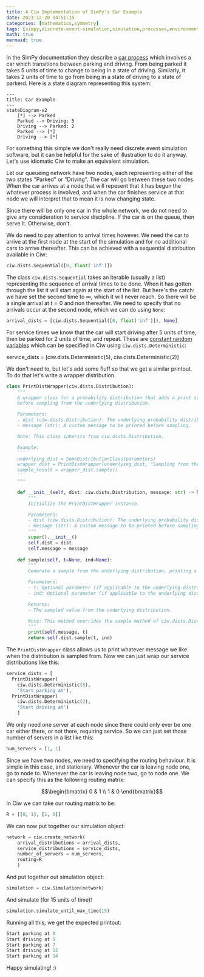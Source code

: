 ```yaml
---
title: A Ciw Implementation of SimPy's Car Example
date: 2023-12-20 14:51:15
categories: [mathematics,symmetry]
tags: [simpy,discrete-event-simulation,simulation,processes,environment,python,python-generator,ciw,queueing-network,queueing-theory,routing,process-based-simulation,random-variables,constant-random-variable,arrival-distributions,service-distributions,timing,initialization]
math: true
mermaid: true
---
```


In the SimPy documentation they describe a [car process](https://simpy.readthedocs.io/en/latest/simpy_intro/basic_concepts.html#our-first-process) which involves a car which transitions between parking and driving. From being parked it takes 5 units of time to change to being in a state of driving. Similarly, it takes 2 units of time to go from being in a state of driving to a state of parkerd. Here is a state diagram representing this system:

```mermaid
---
title: Car Example
---
stateDiagram-v2
    [*] --> Parked
    Parked --> Driving: 5
    Driving --> Parked: 2
    Parked --> [*]
    Driving --> [*]
```

For something this simple we don't really need discrete event simulation software, but it can be helpful for the sake of illustration to do it anyway. Let's use idiomatic Ciw to make an equivalent simulation.

Let our queueing network have two nodes, each representing either of the two states "Parked" or "Driving". The car will go between these two nodes. When the car arrives at a node that will repesent that it has begun the whatever process is involved, and when the car finishes service at that node we will interpret that to mean it is now changing state. 

Since there will be only one car in the whole network, we do not need to give any consideration to service discipline. If the car is on the queue, then serve it. Otherwise, don't.

We do need to pay attention to arrival times however. We need the car to arrive at the first node at the start of the simulation and for no additional cars to arrive thereafter. This can be achieved with a sequential distribution available in Ciw:

```python
ciw.dists.Sequential([0, float('inf')])
```

The class `ciw.dists.Sequential` takes an iterable (usually a list) representing the sequence of arrival times to be done. When it has gotten through the list it will start again at the start of the list. But here's the catch: we have set the second time to $\infty$, which it will never reach. So there will be a single arrival at $t=0$ and non thereafter. We need to specify that no arrivals occur at the second node, which we can do using `None`:

```python
arrival_dists = [ciw.dists.Sequential([0, float('inf')]), None]
```

For service times we know that the car will start driving after 5 units of time, then be parked for 2 units of time, and repeat. These are [constant random variables](https://en.wikipedia.org/wiki/Degenerate_distribution#Constant_random_variable) which can be specified in Ciw using `ciw.dists.Deterministic`:

service_dists = [ciw.dists.Deterministic(5), ciw.dists.Deterministic(2)]

We don't need to, but let's add some fluff so that we get a similar printout. To do that let's write a wrapper distribution.

```python
class PrintDistWrapper(ciw.dists.Distribution):
    """
    A wrapper class for a probability distribution that adds a print statement
    before sampling from the underlying distribution.

    Parameters:
    - dist (ciw.dists.Distribution): The underlying probability distribution to be wrapped.
    - message (str): A custom message to be printed before sampling.

    Note: This class inherits from ciw.dists.Distribution.

    Example:
    ```
    underlying_dist = SomeDistributionClass(parameters)
    wrapper_dist = PrintDistWrapper(underlying_dist, "Sampling from the distribution:")
    sample_result = wrapper_dist.sample()
    ```
    """

    def __init__(self, dist: ciw.dists.Distribution, message: str) -> NoReturn:
        """
        Initialize the PrintDistWrapper instance.

        Parameters:
        - dist (ciw.dists.Distribution): The underlying probability distribution to be wrapped.
        - message (str): A custom message to be printed before sampling.
        """
        super().__init__()
        self.dist = dist
        self.message = message
            
    def sample(self, t=None, ind=None):
        """
        Generate a sample from the underlying distribution, printing a custom message.

        Parameters:
        - t: Optional parameter (if applicable to the underlying distribution).
        - ind: Optional parameter (if applicable to the underlying distribution).

        Returns:
        - The sampled value from the underlying distribution.

        Note: This method overrides the sample method of ciw.dists.Distribution.
        """
        print(self.message, t)
        return self.dist.sample(t, ind)
```

The `PrintDistWrapper` class allows us to print whatever message we like when the distribution is sampled from. Now we can just wrap our service distributions like this:

```python
service_dists = [
  PrintDistWrapper(
    ciw.dists.Deterministic(5), 
    'Start parking at'), 
  PrintDistWrapper(
    ciw.dists.Deterministic(2), 
    'Start driving at')
    ]
```

We only need one server at each node since there could only ever be one car either there, or not there, requiring service. So we can just set those number of servers in a list like this:

```python
num_servers = [1, 1]
```

Since we have two nodes, we need to specifying the routing behaviour. It is simple in this case, and stationary. Whenever the car is leaving node one, go to node to. Whenever the car is leaving node two, go to node one. We can specify this as the following routing matrix:

$$\begin{bmatrix} 0 & 1 \\ 1 & 0 \end{bmatrix}$$

In Ciw we can take our routing matrix to be:

```python
R = [[0, 1], [1, 0]]
```

We can now put together our simulation object:

```python
network = ciw.create_network(
    arrival_distributions = arrival_dists,
    service_distributions = service_dists,
    number_of_servers = num_servers,
    routing=R
    )
```

And put together out simulation object:

```python
simulation = ciw.Simulation(network)
```

And simulate (for 15 units of time)!

```python
simulation.simulate_until_max_time(15)
```

Running all this, we get the expected printout:

```python
Start parking at 0
Start driving at 5
Start parking at 7
Start driving at 12
Start parking at 14
```

Happy simulating! :)
